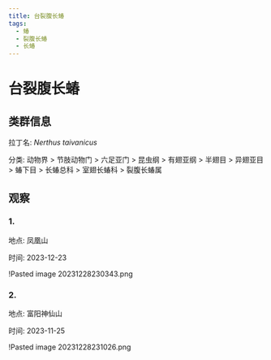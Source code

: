 ```yaml
---
title: 台裂腹长蝽
tags:
  - 蝽
  - 裂腹长蝽
  - 长蝽
---
```

# 台裂腹长蝽

## 类群信息

拉丁名: *Nerthus taivanicus*

分类: 动物界 > 节肢动物门 > 六足亚门 > 昆虫纲 > 有翅亚纲 > 半翅目 > 异翅亚目 > 蝽下目 > 长蝽总科 > 室翅长蝽科 > 裂腹长蝽属


## 观察

### 1.

地点: 凤凰山

时间: 2023-12-23


!Pasted image 20231228230343.png

### 2.

地点: 富阳神仙山

时间: 2023-11-25

!Pasted image 20231228231026.png